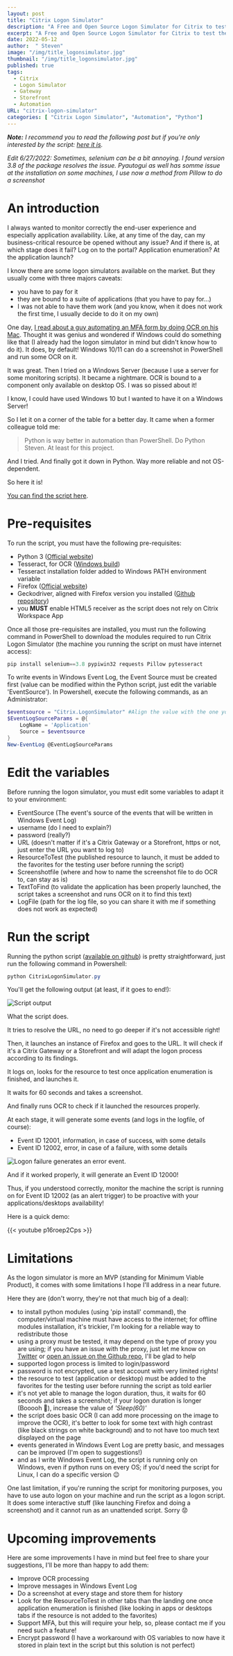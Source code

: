 ```yaml
---
layout: post
title: "Citrix Logon Simulator"
description: "A Free and Open Source Logon Simulator for Citrix to test the launch of any published application or desktop, through a Citrix Gateway or Citrix Storefront"
excerpt: "A Free and Open Source Logon Simulator for Citrix to test the launch of any published application or desktop, through a Citrix Gateway or Citrix Storefront"
date: 2022-05-12
author:  " Steven"
image: "/img/title_logonsimulator.jpg"
thumbnail: "/img/title_logonsimulator.jpg"
published: true 
tags:
  - Citrix
  - Logon Simulator
  - Gateway
  - Storefront
  - Automation
URL: "citrix-logon-simulator"
categories: [ "Citrix Logon Simulator", "Automation", "Python"]    
---
```


***Note:** I recommend you to read the following post but if you're only interested by the script: [here it is](https://github.com/SLemonier/Citrix-Logon-Simulator).*

*Edit 6/27/2022: Sometimes, selenium can be a bit annoying. I found version 3.8 of the package resolves the issue. Pyautogui as well has somme issue at the installation on some machines, I use now a method from Pillow to do a screenshot*

# An introduction

I always wanted to monitor correctly the end-user experience and especially application availability. Like, at any time of the day, can my business-critical resource be opened without any issue? And if there is, at which stage does it fail? Log on to the portal? Application enumeration? At the application launch?

I know there are some logon simulators available on the market. But they usually come with three majors caveats:
- you have to pay for it
- they are bound to a suite of applications (that you have to pay for...)
- I was not able to have them work (and you know, when it does not work the first time, I usually decide to do it on my own)

One day, [I read about a guy automating an MFA form by doing OCR on his Mac](https://tyler.io/lets-reimplement-an-amazing-first-party-feature-in-the-dumbest-way-possible/). Thought it was genius and wondered if Windows could do something like that (I already had the logon simulator in mind but didn't know how to do it). It does, by default! Windows 10/11 can do a screenshot in PowerShell and run some OCR on it.

It was great. Then I tried on a Windows Server (because I use a server for some monitoring scripts). It became a nightmare. OCR is bound to a component only available on desktop OS. I was so pissed about it!

I know, I could have used Windows 10 but I wanted to have it on a Windows Server!

So I let it on a corner of the table for a better day. It came when a former colleague told me:

> Python is way better in automation than PowerShell. Do Python Steven. At least for this project.

And I tried. And finally got it down in Python. Way more reliable and not OS-dependent.

So here it is!

[You can find the script here](https://github.com/SLemonier/Citrix-Logon-Simulator).

# Pre-requisites

To run the script, you must have the following pre-requisites:

- Python 3 ([Official website](https://www.python.org/downloads/))
- Tesseract, for OCR ([Windows build](https://github.com/UB-Mannheim/tesseract/wiki))
- Tesseract installation folder added to Windows PATH environment variable
- Firefox ([Official website](https://www.mozilla.org/en-US/firefox/new/)) 
- Geckodriver, aligned with Firefox version you installed ([Github repository](https://github.com/mozilla/geckodriver/releases))
- you **MUST** enable HTML5 receiver as the script does not rely on Citrix Workspace App

Once all those pre-requisites are installed, you must run the following command in PowerShell to download the modules required to run Citrix Logon Simulator (the machine you running the script on must have internet access):

```Python
pip install selenium==3.8 pypiwin32 requests Pillow pytesseract
```

To write events in Windows Event Log, the Event Source must be created first (value can be modified within the Python script, just edit the variable 'EventSource'). In Powershell, execute the following commands, as an Administrator:
```PowerShell
$eventsource = "Citrix.LogonSimulator" #Align the value with the one you edited in the Python script
$EventLogSourceParams = @{
    LogName = 'Application'
    Source = $eventsource
}
New-EventLog @EventLogSourceParams
```

# Edit the variables

Before running the logon simulator, you must edit some variables to adapt it to your environment:
- EventSource (The event's source of the events that will be written in Windows Event Log)
- username (do I need to explain?)
- password (really?)
- URL (doesn't matter if it's a Citrix Gateway or a Storefront, https or not, just enter the URL you want to log to)
- ResourceToTest (the published resource to launch, it must be added to the favorites for the testing user before running the script)
- Screenshotfile (where and how to name the screenshot file to do OCR to, can stay as is)
- TextToFind (to validate the application has been properly launched, the script takes a screenshot and runs OCR on it to find this text)
- LogFile (path for the log file, so you can share it with me if something does not work as expected)

# Run the script

Running the python script ([available on github](https://github.com/SLemonier/Citrix-Logon-Simulator)) is pretty straightforward, just run the following command in Powershell:

```PowerShell
python CitrixLogonSimulator.py
```

You'll get the following output (at least, if it goes to end!):

![Script output](Script_output.png "Script output... when the resource launched properly!")

What the script does.

It tries to resolve the URL, no need to go deeper if it's not accessible right!

Then, it launches an instance of Firefox and goes to the URL. It will check if it's a Citrix Gateway or a Storefront and will adapt the logon process according to its findings.

It logs on, looks for the resource to test once application enumeration is finished, and launches it.

It waits for 60 seconds and takes a screenshot.

And finally runs OCR to check if it launched the resources properly.

At each stage, it will generate some events (and logs in the logfile, of course):
- Event ID 12001, information, in case of success, with some details
- Event ID 12002, error, in case of a failure, with some details

![Logon failure generates an error event.](Logon-Failure.png "Logon failure generates an error event.")

And if it worked properly, it will generate an Event ID 12000!

Thus, if you understood correctly, monitor the machine the script is running on for Event ID 12002 (as an alert trigger) to be proactive with your applications/desktops availability!

Here is a quick demo:

{{< youtube p16roep2Cps >}}

# Limitations  

As the logon simulator is more an MVP (standing for Minimum Viable Product), it comes with some limitations I hope I'll address in a near future.

Here they are (don't worry, they're not that much big of a deal):
- to install python modules (using 'pip install' command), the computer/virtual machine must have access to the internet; for offline modules installation, it's trickier, I'm looking for a reliable way to redistribute those
- using a proxy must be tested, it may depend on the type of proxy you are using; if you have an issue with the proxy, just let me know on [Twitter](https://twitter.com/StevenLemonier) or [open an issue on the Github repo](https://github.com/SLemonier/Citrix-Logon-Simulator), I'll be glad to help
- supported logon process is limited to login/password
- password is not encrypted, use a test account with very limited rights!
- the resource to test (application or desktop) must be added to the favorites for the testing user before running the script as told earlier
- it's not yet able to manage the logon duration, thus, it waits for 60 seconds and takes a screenshot; if your logon duration is longer (Booooh 🤭), increase the value of *'Sleep(60)'*
- the script does basic OCR (I can add more processing on the image to improve the OCR), it's better to look for some text with high contrast (like black strings on white background) and to not have too much text displayed on the page
- events generated in Windows Event Log are pretty basic, and messages can be improved (I'm open to suggestions!)
- and as I write Windows Event Log, the script is running only on Windows, even if python runs on every OS; if you'd need the script for Linux, I can do a specific version 😉

One last limitation, if you're running the script for monitoring purposes, you have to use auto logon on your machine and run the script as a logon script. It does some interactive stuff (like launching Firefox and doing a screenshot) and it cannot run as an unattended script. Sorry 😟

# Upcoming improvements

Here are some improvements I have in mind but feel free to share your suggestions, I'll be more than happy to add them:

- Improve OCR processing
- Improve messages in Windows Event Log
- Do a screenshot at every stage and store them for history
- Look for the ResourceToTest in other tabs than the landing one once application enumeration is finished (like looking in apps or desktops tabs if the resource is not added to the favorites)
- Support MFA, but this will require your help, so, please contact me if you need such a feature!
- Encrypt password (I have a workaround with OS variables to now have it stored in plain text in the script but this solution is not perfect)
